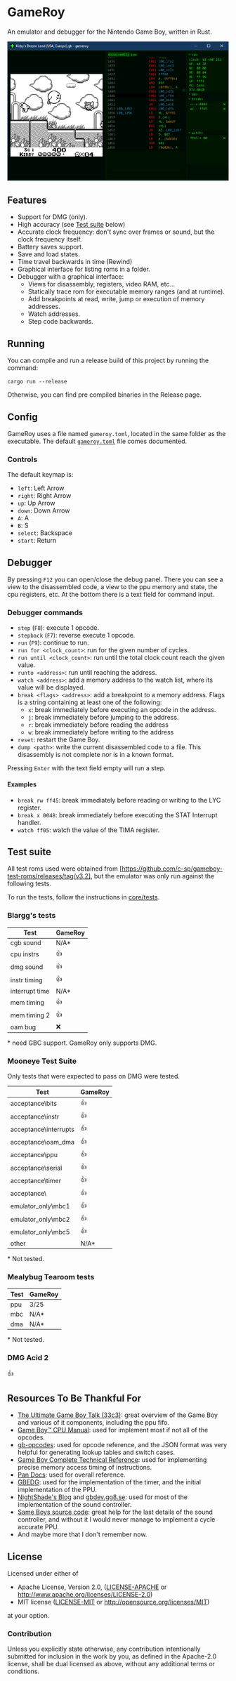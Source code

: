 # GameRoy

An emulator and debugger for the Nintendo Game Boy, written in Rust.

![Debugging Kirby](screenshots/main.png)

## Features

- Support for DMG (only).
- High accuracy (see [Test suite](#test-suite) below)
- Accurate clock frequency: don't sync over frames or sound, but the clock frequency itself.
- Battery saves support.
- Save and load states.
- Time travel backwards in time (Rewind)
- Graphical interface for listing roms in a folder.
- Debugger with a graphical interface:
  - Views for disassembly, registers, video RAM, etc...
  - Statically trace rom for executable memory ranges (and at runtime).
  - Add breakpoints at read, write, jump or execution of memory addresses.
  - Watch addresses.
  - Step code backwards.

## Running

You can compile and run a release build of this project by running the command:

```shell
cargo run --release
```

Otherwise, you can find pre compiled binaries in the Release page.

## Config

GameRoy uses a file named `gameroy.toml`, located in the same folder as the executable. The default
[`gameroy.toml`](gameroy.toml) file comes documented.

### Controls

The default keymap is:
- `left`: Left Arrow
- `right`: Right Arrow
- `up`: Up Arrow
- `down`: Down Arrow
- `A`: A
- `B`: S
- `select`: Backspace
- `start`: Return

## Debugger

By pressing `F12` you can open/close the debug panel. There you can see a view
to the disassembled code, a view to the ppu memory and state, the cpu
registers, etc. At the bottom there is a text field for command input.

### Debugger commands

- `step` (`F8`): execute 1 opcode.
- `stepback` (`F7`): reverse execute 1 opcode.
- `run` (`F9`): continue to run.
- `run for <clock_count>`: run for the given number of cycles.
- `run until <clock_count>`: run until the total clock count reach the given value.
- `runto <address>`: run until reaching the address.
- `watch <address>`: add a memory address to the watch list, where its value will be displayed.
- `break <flags> <address>`: add a breakpoint to a memory address. Flags is a string containing at
  least one of the following:
  - `x`: break immediately before executing an opcode in the address.
  - `j`: break immediately before jumping to the address.
  - `r`: break immediately before reading the address
  - `w`: break immediately before writing to the address
- `reset`: restart the Game Boy.
- `dump <path>`: write the current disassembled code to a file. This disassembly is not complete
  nor is in a known format.

Pressing `Enter` with the text field empty will run a step.

#### Examples

- `break rw ff45`: break immediately before reading or writing to the LYC register. 
- `break x 0048`: break immediately before executing the STAT Interrupt handler.
- `watch ff05`: watch the value of the TIMA register. 

## Test suite

All test roms used were obtained from [https://github.com/c-sp/gameboy-test-roms/releases/tag/v3.2],
but the emulator was only run against the following tests.

To run the tests, follow the instructions in [core/tests](core/tests/).

### Blargg's tests
                             
| Test           | GameRoy |
|----------------|---------|
| cgb sound      | N/A\*   |
| cpu instrs     | :+1:    |
| dmg sound      | :+1:    |
| instr timing   | :+1:    |
| interrupt time | N/A\*   |
| mem timing     | :+1:    |
| mem timing 2   | :+1:    |
| oam bug        | :x:     |

\* need GBC support. GameRoy only supports DMG.

### Mooneye Test Suite

Only tests that were expected to pass on DMG were tested.

| Test                  | GameRoy |
|-----------------------|---------|
| acceptance\bits       | :+1:    |
| acceptance\instr      | :+1:    |
| acceptance\interrupts | :+1:    |
| acceptance\oam_dma    | :+1:    |
| acceptance\ppu        | :+1:    |
| acceptance\serial     | :+1:    |
| acceptance\timer      | :+1:    |
| acceptance\           | :+1:    |
| emulator_only\mbc1    | :+1:    |
| emulator_only\mbc2    | :+1:    |
| emulator_only\mbc5    | :+1:    |
| other                 | N/A\*   |

\* Not tested.

### Mealybug Tearoom tests

| Test | GameRoy |
|------|---------|
| ppu  | 3/25    |
| mbc  | N/A\*   |
| dma  | N/A\*   |

\* Not tested.

### DMG Acid 2

:+1:

## Resources To Be Thankful For

- [The Ultimate Game Boy Talk (33c3)](https://www.youtube.com/watch?v=HyzD8pNlpwI): great overview of
  the Game Boy and various of it components, including the ppu fifo.
- [Game Boy:tm: CPU Manual](http://marc.rawer.de/Gameboy/Docs/GBCPUman.pdf): used for implement most
  if not all of the opcodes.
- [gb-opcodes](https://gbdev.io/gb-opcodes/optables/): used for opcode reference, and the JSON format
  was very helpful for generating lookup tables and switch cases.
- [Game Boy Complete Technical Reference](https://gekkio.fi/files/gb-docs/gbctr.pdf): used for
  implementing precise memory access timing of instructions.
- [Pan Docs](https://gbdev.io/pandocs/): used for overall reference.
- [GBEDG](https://hacktixme.ga/GBEDG/): used for the implementation of the
  timer, and the initial implementation of the PPU.
- [NightShade's Blog](https://nightshade256.github.io/2021/03/27/gb-sound-emulation.html#fnref:2) and
  [gbdev.gg8.se](https://gbdev.gg8.se/wiki/articles/Gameboy_sound_hardware): used for most of the
  implementation of the sound controller.
- [Same Boys source code](https://github.com/LIJI32/SameBoy): great help for
  the last details of the sound controller, and without it I would never manage
  to implement a cycle accurate PPU.
- And maybe more that I don't remember now.

## License

Licensed under either of

 * Apache License, Version 2.0, ([LICENSE-APACHE](LICENSE-APACHE) or
   http://www.apache.org/licenses/LICENSE-2.0)
 * MIT license ([LICENSE-MIT](LICENSE-MIT) or
   http://opensource.org/licenses/MIT)

at your option.

### Contribution

Unless you explicitly state otherwise, any contribution intentionally submitted
for inclusion in the work by you, as defined in the Apache-2.0 license, shall be
dual licensed as above, without any additional terms or conditions.
